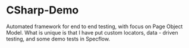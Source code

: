 # CSharp-Demo
Automated framework for end to end testing, with focus on Page Object Model. What is unique is that I have put custom locators, data - driven testing, and some demo tests in Specflow.

